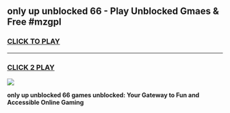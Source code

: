 
## only up unblocked 66 - Play Unblocked Gmaes & Free #mzgpl
<h3>
<a href="https://news.freeplayer.one?title=only_up_unblocked_66&ref=24F">CLICK TO PLAY</a></h3>
<hr>

<h3>
<a href="https://news.freeplayer.one?title=only_up_unblocked_66&ref=24F">CLICK 2 PLAY</a>
  
</h3>

<a href="https://news.freeplayer.one?title=only_up_unblocked_66&ref=24F/"><img src="https://clearcache.store/games.png"></a>


**only up unblocked 66 games unblocked: Your Gateway to Fun and Accessible Online Gaming**
